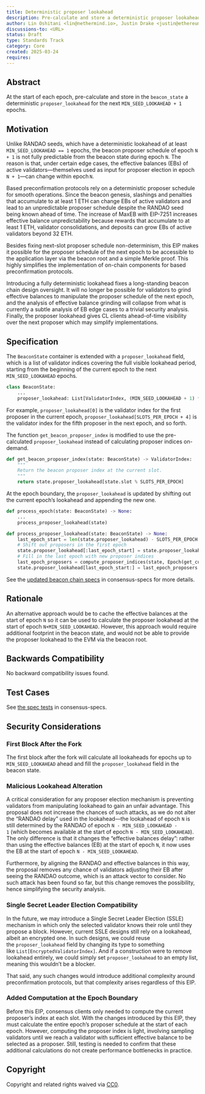 ```yaml
---
title: Deterministic proposer lookahead
description: Pre-calculate and store a deterministic proposer lookahead in the beacon state at the start of every epoch
author: Lin Oshitani <lin@nethermind.io>, Justin Drake <justin@ethereum.org>
discussions-to: <URL>
status: Draft
type: Standards Track
category: Core
created: 2025-03-24
requires:
---
```


## Abstract

At the start of each epoch, pre-calculate and store in the `beacon_state` a deterministic `proposer_lookahead` for the next `MIN_SEED_LOOKAHEAD + 1` epochs.

## Motivation

Unlike RANDAO seeds, which have a deterministic lookahead of at least `MIN_SEED_LOOKAHEAD == 1` epochs, the beacon proposer schedule of epoch `N + 1` is not fully predictable from the beacon state during epoch `N`. The reason is that, under certain edge cases, the effective balances (EBs) of active validators—themselves used as input for proposer election in epoch `N + 1`—can change within epoch `N`.

Based preconfirmation protocols rely on a deterministic proposer schedule for smooth operations. Since the beacon genesis, slashings and penalties that accumulate to at least 1 ETH can change EBs of active validators and lead to an unpredictable proposer schedule despite the RANDAO seed being known ahead of time. The increase of MaxEB with EIP-7251 increases effective balance unpredictability because rewards that accumulate to at least 1 ETH, validator consolidations, and deposits can grow EBs of active validators beyond 32 ETH.

Besides fixing next-slot proposer schedule non-determinism, this EIP makes it possible for the proposer schedule of the next epoch to be accessible to the application layer via the beacon root and a simple Merkle proof. This highly simplifies the implementation of on-chain components for based preconfirmation protocols.

Introducing a fully deterministic lookahead fixes a long-standing beacon chain design oversight. It will no longer be possible for validators to grind effective balances to manipulate the proposer schedule of the next epoch, and the analysis of effective balance grinding will collapse from what is currently a subtle analysis of EB edge cases to a trivial security analysis. Finally, the proposer lookahead gives CL clients ahead-of-time visibility over the next proposer which may simplify implementations.

## Specification

The `BeaconState` container is extended with a `proposer_lookahead` field, which is a list of validator indices covering the full visible lookahead period, starting from the beginning of the current epoch to the next `MIN_SEED_LOOKAHEAD` epochs.

```python
class BeaconState:
    ...
    proposer_lookahead: List[ValidatorIndex, (MIN_SEED_LOOKAHEAD + 1) * SLOTS_PER_EPOCH]
```

For example, `proposer_lookahead[0]` is the validator index for the first proposer in the current epoch, `proposer_lookahead[SLOTS_PER_EPOCH + 4]` is the validator index for the fifth proposer in the next epoch, and so forth.

The function `get_beacon_proposer_index` is modified to use the pre-calculated `proposer_lookahead` instead of calculating proposer indices on-demand.

```python
def get_beacon_proposer_index(state: BeaconState) -> ValidatorIndex:
    """
    Return the beacon proposer index at the current slot.
    """
    return state.proposer_lookahead[state.slot % SLOTS_PER_EPOCH]
```

At the epoch boundary, the `proposer_lookahead` is updated by shifting out the current epoch’s lookahead and appending the new one.

```python
def process_epoch(state: BeaconState) -> None:
    ...
    process_proposer_lookahead(state)

def process_proposer_lookahead(state: BeaconState) -> None:
    last_epoch_start = len(state.proposer_lookahead) - SLOTS_PER_EPOCH
    # Shift out proposers in the first epoch
    state.proposer_lookahead[:last_epoch_start] = state.proposer_lookahead[SLOTS_PER_EPOCH:]
    # Fill in the last epoch with new proposer indices
    last_epoch_proposers = compute_proposer_indices(state, Epoch(get_current_epoch(state) + MIN_SEED_LOOKAHEAD))
    state.proposer_lookahead[last_epoch_start:] = last_epoch_proposers
```

See the [updated beacon chain specs](https://github.com/ethereum/consensus-specs/blob/6a1d923730c0b368b5192e64f643f22c21451058/specs/fulu/beacon-chain.md) in consensus-specs for more details.

## Rationale

An alternative approach would be to cache the effective balances at the start of epoch `N` so it can be used to calculate the proposer lookahead at the start of epoch `N+MIN_SEED_LOOKAHEAD`. However, this approach would require additional footprint in the beacon state, and would not be able to provide the proposer lookahead to the EVM via the beacon root.

## Backwards Compatibility

No backward compatibility issues found.

## Test Cases

See [the spec tests](https://github.com/ethereum/consensus-specs/tree/6a1d923730c0b368b5192e64f643f22c21451058/tests/core/pyspec/eth2spec/test/fulu) in consensus-specs.

## Security Considerations

### First Block After the Fork

The first block after the fork will calculate all lookaheads for epochs up to `MIN_SEED_LOOKAHEAD` ahead and fill the `proposer_lookahead` field in the beacon state.

### Malicious Lookahead Alteration

A critical consideration for any proposer election mechanism is preventing validators from manipulating lookahead to gain an unfair advantage. This proposal does not increase the chances of such attacks, as we do not alter the “RANDAO delay” used in the lookahead—the lookahead of epoch `N` is still determined by the RANDAO of epoch `N - MIN_SEED_LOOKAHEAD - 1` (which becomes available at the start of epoch `N - MIN_SEED_LOOKAHEAD`). The only difference is that it changes the “effective balances delay”: rather than using the effective balances (EB) at the start of epoch `N`, it now uses the EB at the start of epoch `N - MIN_SEED_LOOKAHEAD`.

Furthermore, by aligning the RANDAO and effective balances in this way, the proposal removes any chance of validators adjusting their EB after seeing the RANDAO outcome, which is an attack vector to consider. No such attack has been found so far, but this change removes the possibility, hence simplifying the security analysis.

### Single Secret Leader Election Compatibility

In the future, we may introduce a Single Secret Leader Election (SSLE) mechanism in which only the selected validator knows their role until they propose a block. However, current SSLE designs still rely on a lookahead, albeit an encrypted one. In such designs, we could reuse the `proposer_lookahead` field by changing its type to something like `List[EncryptedValidatorIndex]`. And if a construction were to remove lookahead entirely, we could simply set `proposer_lookahead` to an empty list, meaning this wouldn’t be a blocker.

That said, any such changes would introduce additional complexity around preconfirmation protocols, but that complexity arises regardless of this EIP.

### Added Computation at the Epoch Boundary

Before this EIP, consensus clients only needed to compute the current proposer’s index at each slot. With the changes introduced by this EIP, they must calculate the entire epoch’s proposer schedule at the start of each epoch. However, computing the proposer index is light, involving sampling validators until we reach a validator with sufficient effective balance to be selected as a proposer. Still, testing is needed to confirm that these additional calculations do not create performance bottlenecks in practice.

## Copyright

Copyright and related rights waived via [CC0](https://www.notion.so/LICENSE.md).